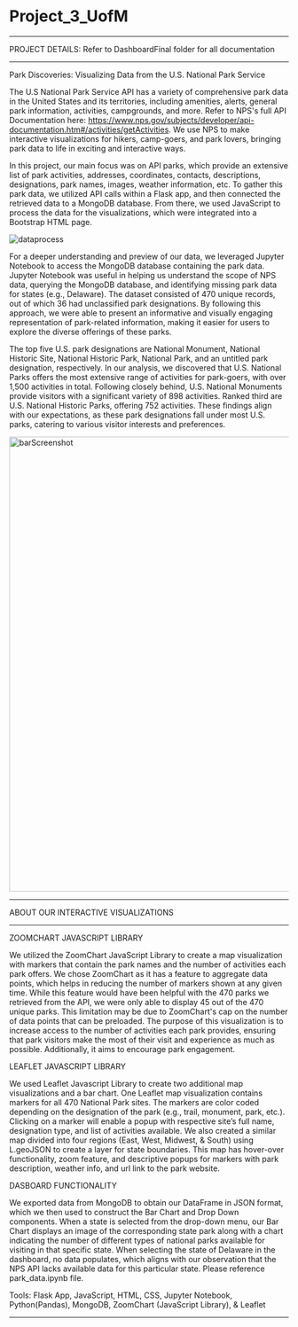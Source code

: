 # Project_3_UofM




_____________________________________________________________________________________________________________________________
PROJECT DETAILS: Refer to DashboardFinal folder for all documentation

_____________________________________________________________________________________________________________________________

Park Discoveries: Visualizing Data from the U.S. National Park Service

The U.S National Park Service API has a variety of comprehensive park data in the United States and its territories, including amenities, alerts, general park information, activities, campgrounds, and more. Refer to NPS's full API Documentation here: https://www.nps.gov/subjects/developer/api-documentation.htm#/activities/getActivities. We use NPS to make interactive visualizations for hikers, camp-goers, and park lovers, bringing park data to life in exciting and interactive ways. 

In this project, our main focus was on API parks, which provide an extensive list of park activities, addresses, coordinates, contacts, descriptions, designations, park names, images, weather information, etc. To gather this park data, we utilized API calls within a Flask app, and then connected the retrieved data to a MongoDB database. From there, we used JavaScript to process the data for the visualizations, which were integrated into a Bootstrap HTML page.




![dataprocess](https://github.com/trst1690/Project_3_UofM/assets/126814705/71dd8aaa-f54f-4441-8875-e6ca76b74664)





For a deeper understanding and preview of our data, we leveraged Jupyter Notebook to access the MongoDB database containing the park data. Jupyter Notebook was useful in helping us understand the scope of NPS data, querying the MongoDB database, and identifying missing park data for states (e.g., Delaware). The dataset consisted of 470 unique records, out of which 36 had unclassified park designations. By following this approach, we were able to present an informative and visually engaging representation of park-related information, making it easier for users to explore the diverse offerings of these parks. 

The top five U.S. park designations are National Monument, National Historic Site, National Historic Park, National Park, and an untitled park designation, respectively. In our analysis, we discovered that U.S. National Parks offers the most extensive range of activities for park-goers, with over 1,500 activities in total. Following closely behind, U.S. National Monuments provide visitors with a significant variety of 898 activities. Ranked third are U.S. National Historic Parks, offering 752 activities. These findings align with our expectations, as these park designations fall under most U.S. parks, catering to various visitor interests and preferences. 

<img width="821" alt="barScreenshot" src="https://github.com/trst1690/Project_3_UofM/assets/126814705/1b779c2f-2cb3-4c5d-9e82-601f8db0e9c8">



__________________________________________________________________________________________________________________________________

ABOUT OUR INTERACTIVE VISUALIZATIONS

___________________________________________________________________________________________________________________________________

ZOOMCHART JAVASCRIPT LIBRARY

We utilized the ZoomChart JavaScript Library to create a map visualization with markers that contain the park names and the number of activities each park offers. We chose ZoomChart as it has a feature to aggregate data points, which helps in reducing the number of markers shown at any given time. While this feature would have been helpful with the 470 parks we retrieved from the API, we were only able to display 45 out of the 470 unique parks. This limitation may be due to ZoomChart's cap on the number of data points that can be preloaded. The purpose of this visualization is to increase access to the number of activities each park provides, ensuring that park visitors make the most of their visit and experience as much as possible. Additionally, it aims to encourage park engagement.

LEAFLET JAVASCRIPT LIBRARY

We used Leaflet Javascript Library to create two additional map visualizations and a bar chart. One Leaflet map visualization contains markers for all 470 National Park sites. The markers are color coded depending on the designation of the park (e.g., trail, monument, park, etc.). Clicking on a marker will enable a popup with respective site’s full name, designation type, and list of activities available. We also created a similar map divided into four regions (East, West, Midwest, & South) using L.geoJSON to create a layer for state boundaries. This map has hover-over functionality, zoom feature, and descriptive popups for markers with park description, weather info, and url link to the park website. 

DASBOARD FUNCTIONALITY

We exported data from MongoDB to obtain our DataFrame in JSON format, which we then used to construct the Bar Chart and Drop Down components. When a state is selected from the drop-down menu, our Bar Chart displays an image of the corresponding state park along with a chart indicating the number of different types of national parks available for visiting in that specific state. When selecting the state of Delaware in the dashboard, no data populates, which aligns with our observation that the NPS API lacks available data for this particular state. Please reference park_data.ipynb file.

Tools: Flask App, JavaScript, HTML, CSS, Jupyter Notebook, Python(Pandas), MongoDB, ZoomChart (JavaScript Library), & Leaflet

______________________________________________________________________________________________________________________________


